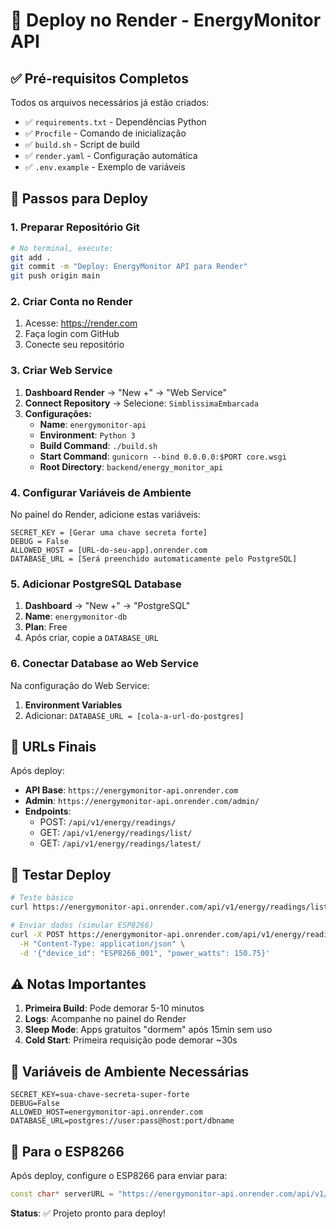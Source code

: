 # 🚀 Deploy no Render - EnergyMonitor API

## ✅ **Pré-requisitos Completos**

Todos os arquivos necessários já estão criados:
- ✅ `requirements.txt` - Dependências Python
- ✅ `Procfile` - Comando de inicialização
- ✅ `build.sh` - Script de build
- ✅ `render.yaml` - Configuração automática
- ✅ `.env.example` - Exemplo de variáveis

## 🔧 **Passos para Deploy**

### **1. Preparar Repositório Git**

```bash
# No terminal, execute:
git add .
git commit -m "Deploy: EnergyMonitor API para Render"
git push origin main
```

### **2. Criar Conta no Render**

1. Acesse: https://render.com
2. Faça login com GitHub
3. Conecte seu repositório

### **3. Criar Web Service**

1. **Dashboard Render** → "New +" → "Web Service"
2. **Connect Repository** → Selecione: `SimblissimaEmbarcada`
3. **Configurações:**
   - **Name**: `energymonitor-api`
   - **Environment**: `Python 3`
   - **Build Command**: `./build.sh`
   - **Start Command**: `gunicorn --bind 0.0.0.0:$PORT core.wsgi`
   - **Root Directory**: `backend/energy_monitor_api`

### **4. Configurar Variáveis de Ambiente**

No painel do Render, adicione estas variáveis:

```
SECRET_KEY = [Gerar uma chave secreta forte]
DEBUG = False
ALLOWED_HOST = [URL-do-seu-app].onrender.com
DATABASE_URL = [Será preenchido automaticamente pelo PostgreSQL]
```

### **5. Adicionar PostgreSQL Database**

1. **Dashboard** → "New +" → "PostgreSQL"
2. **Name**: `energymonitor-db`
3. **Plan**: Free
4. Após criar, copie a `DATABASE_URL`

### **6. Conectar Database ao Web Service**

Na configuração do Web Service:
1. **Environment Variables**
2. Adicionar: `DATABASE_URL = [cola-a-url-do-postgres]`

## 🎯 **URLs Finais**

Após deploy:
- **API Base**: `https://energymonitor-api.onrender.com`
- **Admin**: `https://energymonitor-api.onrender.com/admin/`
- **Endpoints**:
  - POST: `/api/v1/energy/readings/`
  - GET: `/api/v1/energy/readings/list/`
  - GET: `/api/v1/energy/readings/latest/`

## 🧪 **Testar Deploy**

```bash
# Teste básico
curl https://energymonitor-api.onrender.com/api/v1/energy/readings/list/

# Enviar dados (simular ESP8266)
curl -X POST https://energymonitor-api.onrender.com/api/v1/energy/readings/ \
  -H "Content-Type: application/json" \
  -d '{"device_id": "ESP8266_001", "power_watts": 150.75}'
```

## ⚠️ **Notas Importantes**

1. **Primeira Build**: Pode demorar 5-10 minutos
2. **Logs**: Acompanhe no painel do Render
3. **Sleep Mode**: Apps gratuitos "dormem" após 15min sem uso
4. **Cold Start**: Primeira requisição pode demorar ~30s

## 🔑 **Variáveis de Ambiente Necessárias**

```env
SECRET_KEY=sua-chave-secreta-super-forte
DEBUG=False
ALLOWED_HOST=energymonitor-api.onrender.com
DATABASE_URL=postgres://user:pass@host:port/dbname
```

## 📱 **Para o ESP8266**

Após deploy, configure o ESP8266 para enviar para:
```cpp
const char* serverURL = "https://energymonitor-api.onrender.com/api/v1/energy/readings/";
```

**Status**: ✅ Projeto pronto para deploy!
